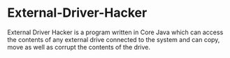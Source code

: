 # External-Driver-Hacker
External Driver Hacker is a program written in Core Java which can access the contents of any external drive 
connected to the system and can copy, move as well as corrupt the contents of the drive.

